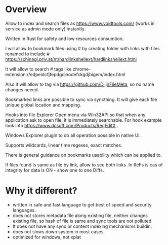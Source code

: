 # Overview

Allow to index and search files as https://www.voidtools.com/ (works in service as admin mode only) instantly.

Written in Rust for safety and low resources consumtion.

I will allow to bookmark files using # by creating folder with links with files renamed to include #
https://schinagl.priv.at/nt/hardlinkshellext/hardlinkshellext.html

It will allow to search # tags like chrome-extension://edpeidcfjfepdgdjnodefckgdjbigem/index.html

Also it will allow to tag via https://github.com/Dijji/FileMeta, so no name changes neeed.

Bookmarked links are possible to sync via syncthing. It will give each file unique global location and mapping.

Hooks into file Explorer Open menu via Win32API so that when any application ask to open file, it is immediately searchable. For hook example look into https://www.dcsoft.com/Products/RegEditX  .

Windows Explorer plugin to do all operation possible in native UI.

Supports wildcards, linear time regexes, exact matches.

There is general guidance on bookmarks usability which can be applied to.

If files found is same as file by link, allow to see both links. In ReFs is cas of integrity for data is ON - show one to one Diffs.



# Why it different?

- written in safe and fast language to get best of speed and security languages.
- does not stores metadata file along existing file, neither changes existing file, so hash of file is same and sync tools are not polluted
- It does not have any sync or content indexing mechanisms buildin.
- does not slows down system in most cases
- optimized for windows, not xplat
